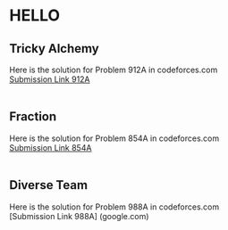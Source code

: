 # HELLO
## Tricky Alchemy
Here is the solution for Problem 912A in codeforces.com <br>
[Submission Link 912A](https://www.google.com) <br>
<br>
## Fraction
Here is the solution for Problem 854A in codeforces.com <br>
[Submission Link 854A](http://codeforces.com/contest/854/submission/42296086) <br>
<br>
## Diverse Team
Here is the solution for Problem 988A in codeforces.com <br>
[Submission Link 988A] (google.com) <br>
